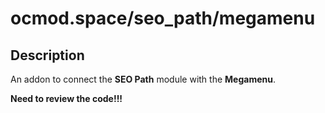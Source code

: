 # ocmod.space/seo_path/megamenu

## Description
An addon to connect the **SEO Path** module with the **Megamenu**. 

**Need to review the code!!!**
